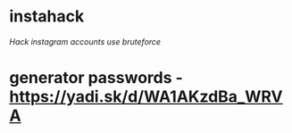 # instahack

######  Hack instagram accounts use bruteforce


# generator passwords - https://yadi.sk/d/WA1AKzdBa_WRVA
